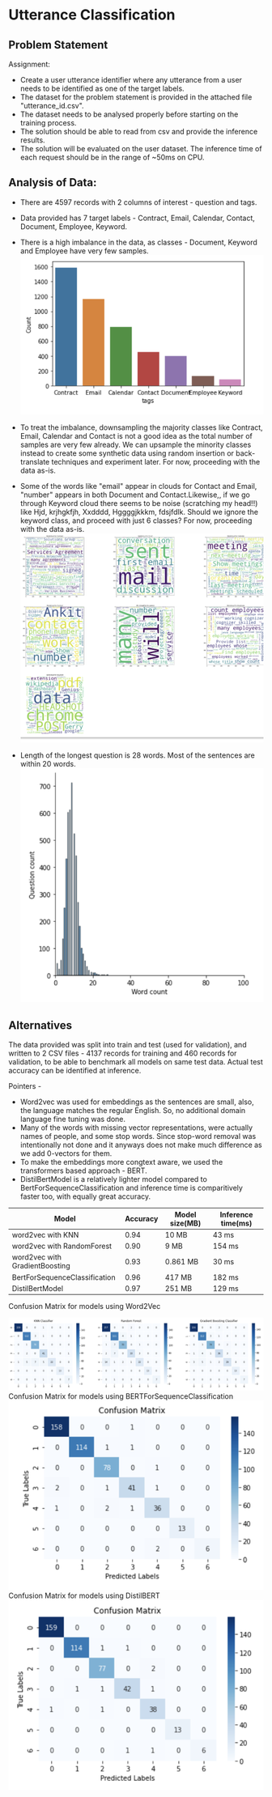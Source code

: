 # Utterance Classification

## Problem Statement

Assignment: 

- Create a user utterance identifier where any utterance from a user needs to be identified as one of the target labels. 
- The dataset for the problem statement is provided in the attached file "utterance_id.csv".
- The dataset needs to be analysed properly before starting on the training process.
- The solution should be able to read from csv and provide the inference results.
- The solution will be evaluated on the user dataset. The inference time of each request should be in the range of ~50ms on CPU.
 
## Analysis of Data: 

- There are 4597 records with 2 columns of interest - question and tags.
- Data provided has 7 target labels - Contract, Email, Calendar, Contact, Document, Employee, Keyword.
- There is a high imbalance in the data, as classes - Document, Keyword and Employee have very few samples. <IMG SRC="./images/Target Distribution.png">
- To treat the imbalance, downsampling the majority classes like Contract, Email, Calendar and Contact is not a good idea as the total number of samples are very few already. We can upsample the minority classes instead to create some synthetic data using random insertion or back-translate techniques and experiment later. For now, proceeding with the data as-is.
- Some of the words like "email" appear in clouds for Contact and Email, "number" appears in both Document and Contact.Likewise,, if we go through Keyword cloud there seems to be noise (scratching my head!!) like Hjd, krjhgkfjh, Xxdddd, Hggggjkkkm, fdsjfdlk. Should we ignore the keyword class, and proceed with just 6 classes? For now, proceeding with the data as-is. <IMG SRC="./images/Word Clouds.png">

- Length of the longest question is 28 words. Most of the sentences are within 20 words. <IMG SRC="./images/Word Count.png">

## Alternatives
 
The data provided was split into train and test (used for validation), and written to 2 CSV files - 4137 records for training and 460 records for validation, to be able to benchmark all models on same test data. Actual test accuracy can be identified at inference.

Pointers - 
- Word2vec was used for embeddings as the sentences are small, also, the language matches the regular English. So, no additional domain language fine tuning was done.
- Many of the words with missing vector representations, were actually names of people, and some stop words. Since stop-word removal was intentionally not done and it anyways does not make much difference as we add 0-vectors for them.
- To make the embeddings more congtext aware, we used the transformers based approach - BERT. 
- DistilBertModel is a relatively lighter model compared to BertForSequenceClassification and inference time is comparitively faster too, with equally great accuracy. 

|Model|Accuracy| Model size(MB)|Inference time(ms)|
|---|---|---|---|
| word2vec with KNN | 0.94 | 10 MB | 43 ms|
| word2vec with RandomForest | 0.90 | 9 MB | 154 ms|
| word2vec with GradientBoosting | 0.93 | 0.861 MB | 30 ms|
| BertForSequenceClassification |  0.96 | 417 MB | 182 ms|
| DistilBertModel | 0.97 | 251 MB | 129 ms|
  
Confusion Matrix for models using Word2Vec</BR>
  
<IMG SRC="./images/Word2Vec CM.png">
<BR>
Confusion Matrix for models using BERTForSequenceClassification
<BR>
<IMG SRC="./images/BERTSeqClass CM.png">
<BR>
Confusion Matrix for models using DistilBERT
<BR>
<IMG SRC="./images/DistilBERT CM.png">
<BR>
  
